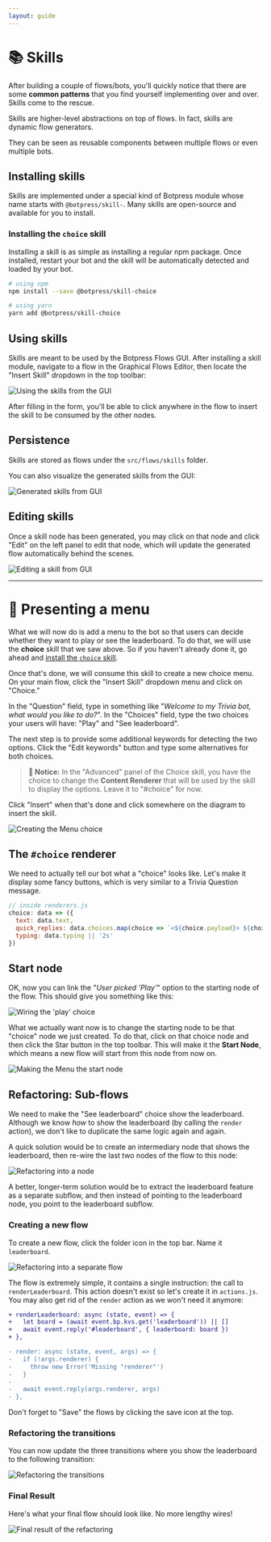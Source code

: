 ```yaml
---
layout: guide
---
```


# 📚 Skills

After building a couple of flows/bots, you'll quickly notice that there are some **common patterns** that you find yourself implementing over and over. Skills come to the rescue.

Skills are higher-level abstractions on top of flows. In fact, skills are dynamic flow generators.

They can be seen as reusable components between multiple flows or even multiple bots.

## Installing skills

Skills are implemented under a special kind of Botpress module whose name starts with `@botpress/skill-`. Many skills are open-source and available for you to install.

### Installing the `choice` skill <a class="toc" id="installing-the-choice-skill" href="#installing-the-choice-skill"></a>

Installing a skill is as simple as installing a regular npm package. Once installed, restart your bot and the skill will be automatically detected and loaded by your bot.

```bash
# using npm
npm install --save @botpress/skill-choice

# using yarn
yarn add @botpress/skill-choice
```

## Using skills

Skills are meant to be used by the Botpress Flows GUI. After installing a skill module, navigate to a flow in the Graphical Flows Editor, then locate the "Insert Skill" dropdown in the top toolbar:

![Using the skills from the GUI][skillsmenu]

After filling in the form, you'll be able to click anywhere in the flow to insert the skill to be consumed by the other nodes.

## Persistence

Skills are stored as flows under the `src/flows/skills` folder.

You can also visualize the generated skills from the GUI:

![Generated skills from GUI][skillspanel]

## Editing skills

Once a skill node has been generated, you may click on that node and click "Edit" on the left panel to edit that node, which will update the generated flow automatically behind the scenes.

![Editing a skill from GUI][skillsedit]

---

# 🔨 Presenting a menu

What we will now do is add a menu to the bot so that users can decide whether they want to play or see the leaderboard. To do that, we will use the **choice** skill that we saw above. So if you haven't already done it, go ahead and [install the `choice` skill](#installing-the-choice-skill).

Once that's done, we will consume this skill to create a new choice menu. On your main flow, click the "Insert Skill" dropdown menu and click on "Choice."

In the "Question" field, type in something like "_Welcome to my Trivia bot, what would you like to do?_". In the "Choices" field, type the two choices your users will have: "Play" and "See leaderboard".

The next step is to provide some additional keywords for detecting the two options. Click the "Edit keywords" button and type some alternatives for both choices.

> **🔬 Notice:** In the "Advanced" panel of the Choice skill, you have the choice to change the **Content Renderer** that will be used by the skill to display the options. Leave it to "#choice" for now.

Click "Insert" when that's done and click somewhere on the diagram to insert the skill.

![Creating the Menu choice][choice]

## The `#choice` renderer

We need to actually tell our bot what a "choice" looks like. Let's make it display some fancy buttons, which is very similar to a Trivia Question message.

```js
// inside renderers.js
choice: data => ({
  text: data.text,
  quick_replies: data.choices.map(choice => `<${choice.payload}> ${choice.text}`),
  typing: data.typing || '2s'
})
```

## Start node

OK, now you can link the "_User picked 'Play'_" option to the starting node of the flow. This should give you something like this:

![Wiring the 'play' choice][choiceplay]

What we actually want now is to change the starting node to be that "choice" node we just created. To do that, click on that choice node and then click the Star button in the top toolbar. This will make it the **Start Node**, which means a new flow will start from this node from now on.

![Making the Menu the start node][choicestar]

## Refactoring: Sub-flows

We need to make the "See leaderboard" choice show the leaderboard. Although we know _how_ to show the leaderboard (by calling the `render` action), we don't like to duplicate the same logic again and again.

A quick solution would be to create an intermediary node that shows the leaderboard, then re-wire the last two nodes of the flow to this node:

![Refactoring into a node][refactoringnode]

A better, longer-term solution would be to extract the leaderboard feature as a separate subflow, and then instead of pointing to the leaderboard node, you point to the leaderboard subflow.

### Creating a new flow

To create a new flow, click the folder icon in the top bar. Name it `leaderboard`.

![Refactoring into a separate flow][refactoringflow]

The flow is extremely simple, it contains a single instruction: the call to `renderLeaderboard`. This action doesn't exist so let's create it in `actions.js`. You may also get rid of the `render` action as we won't need it anymore:

```diff
+ renderLeaderboard: async (state, event) => {
+   let board = (await event.bp.kvs.get('leaderboard')) || []
+   await event.reply('#leaderboard', { leaderboard: board })
+ },

- render: async (state, event, args) => {
-   if (!args.renderer) {
-     throw new Error('Missing "renderer"')
-   }
-
-   await event.reply(args.renderer, args)
- },
```

Don't forget to "Save" the flows by clicking the save icon at the top.

### Refactoring the transitions

You can now update the three transitions where you show the leaderboard to the following transition:

![Refactoring the transitions][refactoringtransition]

### Final Result

Here's what your final flow should look like. No more lengthy wires!

![Final result of the refactoring][refactoringresult]

[skillsmenu]: {{site.baseurl}}/images/skillsMenu.jpg
[skillspanel]: {{site.baseurl}}/images/skillsPanel.jpg
[skillsedit]: {{site.baseurl}}/images/skillsEdit.jpg
[choice]: {{site.baseurl}}/images/choice.jpg
[choiceplay]: {{site.baseurl}}/images/choicePlay.jpg
[choicestar]: {{site.baseurl}}/images/choiceStar.jpg
[refactoringnode]: {{site.baseurl}}/images/refactoringNode.jpg
[refactoringflow]: {{site.baseurl}}/images/refactoringFlow.jpg
[refactoringtransition]: {{site.baseurl}}/images/refactoringTransition.jpg
[refactoringresult]: {{site.baseurl}}/images/refactoringResult.jpg

